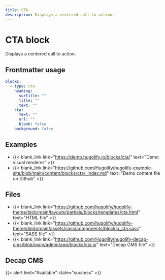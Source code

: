 ```yaml
---
title: CTA
description: Displays a centered call to action.
---
```


# CTA block

Displays a centered call to action.

## Frontmatter usage

```yml
blocks:
  - type: cta
    heading:
      surtitle: ""
      title: ""
      text: ""
    cta:
      text: ""
      url: ""
      blank: false
    background: false
```

## Examples

- {{< blank_link link="https://demo.hugolify.io/blocks/cta/" text="Demo visual renderer" >}}
- {{< blank_link link="https://github.com/Hugolify/hugolify-example-site/blob/main/content/blocks/cta/_index.md" text="Demo content file on Github" >}}

## Files

- {{< blank_link link="https://github.com/hugolify/hugolify-theme/blob/main/layouts/partials/blocks/templates/cta.html" text="HTML file" >}}
- {{< blank_link link="https://github.com/hugolify/hugolify-theme/blob/main/assets/sass/components/blocks/_cta.sass" text="SASS file" >}}
- {{< blank_link link="https://github.com/Hugolify/hugolify-decap-cms/blob/main/admin/app/blocks/cta.js" text="Decap CMS file" >}}

## Decap CMS

{{< alert text="Available" state="success" >}}
